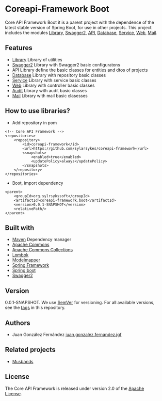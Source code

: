 # Coreapi-Framework Boot

Core API Framework Boot it is a parent project with the dependence of the latest stable version of Spring Boot, for use in other projects. This project includes the modules [Library](https://github.com/sylarsykes/coreapi-framework/tree/master/coreapi-framework.library), [Swagger2](https://github.com/sylarsykes/coreapi-framework/tree/master/coreapi-framework.swagger), [API](https://github.com/sylarsykes/coreapi-framework/tree/master/coreapi-framework.api), [Database](https://github.com/sylarsykes/coreapi-framework/tree/master/coreapi-framework.database), [Service](https://github.com/sylarsykes/coreapi-framework/tree/master/coreapi-framework.service), [Web](https://github.com/sylarsykes/coreapi-framework/tree/master/coreapi-framework.web), [Mail](https://github.com/sylarsykes/coreapi-framework/tree/master/coreapi-framework.mail).

## Features

* [Library](https://github.com/sylarsykes/coreapi-framework/tree/master/coreapi-framework.library) Library of utilities
* [Swagger2](https://github.com/sylarsykes/coreapi-framework/tree/master/coreapi-framework.swagger) Library with Swagger2 basic configuratons
* [API](https://github.com/sylarsykes/coreapi-framework/tree/master/coreapi-framework.api) Library define the basic classes for entities and dtos of projects
* [Database](https://github.com/sylarsykes/coreapi-framework/tree/master/coreapi-framework.database) Library with repository basic classes
* [Service](https://github.com/sylarsykes/coreapi-framework/tree/master/coreapi-framework.service) Library with service basic classes
* [Web](https://github.com/sylarsykes/coreapi-framework/tree/master/coreapi-framework.web) Library with controller basic classes
* [Audit](https://github.com/sylarsykes/coreapi-framework/tree/develop/coreapi-framework.audit) Library with audit basic classes
* [Mail](https://github.com/sylarsykes/coreapi-framework/tree/master/coreapi-framework.mail) Library with mail basic clasesses

## How to use libraries?

* Add repository in pom

```
<!-- Core API Framework -->
<repositories>
	<repository>
		<id>coreapi-framework</id>
		<url>https://github.com/sylarsykes/coreapi-framework</url>
		<snapshots>
			<enabled>true</enabled>
			<updatePolicy>always</updatePolicy>
		</snapshots>
	</repository>
</repositories>
```

* Boot, import dependency

```
<parent>
	<groupId>org.sylrsykssoft</groupId>
  	<artifactId>coreapi-framework.boot</artifactId>
  	<version>0.0.1-SNAPSHOT</version>
  	<relativePath/>
</parent>
```

## Built with

* [Maven](https://mvnrepository.com/) Dependency manager
* [Apache Commons](https://github.com/apache/commons-lang)
* [Apache Commons Collections](https://github.com/apache/commons-collections/)
* [Lombok](https://projectlombok.org/)
* [Modelmapper](http://modelmapper.org/getting-started/)
* [Spring Framework](https://github.com/spring-projects/spring-framework)
* [Spring boot](https://spring.io/projects/spring-boot)
* [Swagger2](https://swagger.io/)

## Version

0.0.1-SNAPSHOT. We use [SemVer](https://semver.org/) for versioning. For all available versions, see the [tags](https://github.com/sylarsykes/coreapi-framework/tags) in this repository.

## Authors

* Juan González Fernández [juan.gonzalez.fernandez.jgf](https://github.com/sylarsykes)

## Related projects

* [Musbands](https://github.com/sylarsykes/java-musbands)

## License

The Core API Framework is released under version 2.0 of the [Apache License](https://www.apache.org/licenses/LICENSE-2.0).
